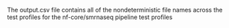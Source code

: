 The output.csv file contains all of the nondeterministic file names across the test profiles for the nf-core/smrnaseq pipeline test profiles
